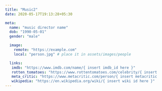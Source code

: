 ```yaml
---
title: "Music2"
date: 2020-05-17T19:13:28+05:30

meta:
  name: "music director name"
  dob: "1990-05-01"
  gender: "male"

  image: 
    remote: "https://example.com"
    local: "person.jpg" # place it in assets/images/people

  links:
   imdb: "https://www.imdb.com/name/{ insert imdb_id here }"
   rotten_tomatoes: "https://www.rottentomatoes.com/celebrity/{ insert rt id here }"
   meta_critic: "https://www.metacritic.com/person/{ insert metacritic id here }"
   wikipedia: "https://en.wikipedia.org/wiki/{ insert wiki id here }"
---
```

